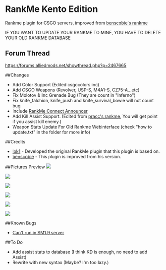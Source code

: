 # RankMe Kento Edition
Rankme plugin for CSGO servers, improved from [benscobie's rankme](https://github.com/benscobie/sourcemod-rankme)

IF YOU WANT TO UPDATE YOUR RANKME TO MINE, YOU HAVE TO DELETE YOUR OLD RANKME DATABASE

## Forum Thread
https://forums.alliedmods.net/showthread.php?p=2467665

##Changes
* Add Color Support (Edited csgocolors.inc)
* Add CSGO Weapons (Revolver, USP-S, M4A1-S, CZ75-A...etc)
* Fix Molotov & Inc Grenade Bug (They are count in "Inferno")
* Fix knife_falchion, knife_push and knife_survival_bowie will not count bug
* Include [RankMe Connect Announcer](https://forums.alliedmods.net/showthread.php?t=169162)
* Add Kill Assist Support. (Edited from [pracc's rankme](http://hlmod.ru/resources/cs-go-rankme-web.132/), You will get point if you assist kill enemy.)
* Weapon Stats Update For Old Rankme Webinterface (check "how to update.txt" in the folder for more info)

##Credits
* [lok1](https://forums.alliedmods.net/showthread.php?t=155621) - Developed the original RankMe plugin that this plugin is based on.
* [benscobie](https://github.com/benscobie/sourcemod-rankme) - This plugin is improved from his version.

##Pictures Preview
![](http://i.imgur.com/61RcRQf.jpg "")

![](http://i.imgur.com/HDcyseY.jpg "")

![](http://i.imgur.com/61RcRQf.jpg "")

![](http://i.imgur.com/GMc9AKk.jpg "")

![](http://i.imgur.com/DA8FYdA.jpg "")

![](http://i.imgur.com/z9PpSmj.jpg "")

##Known Bugs
* [Can't run in SM1.9 server](https://forums.alliedmods.net/showpost.php?p=2467450&postcount=1247)

##To Do
* Add assist stats to database (I think KD is enough, no need to add Assist)
* Rewrite with new syntax (Maybe? I'm too lazy.)
